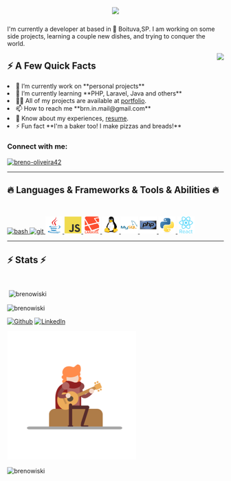 
<h1 align="center">
  <a href="https://git.io/typing-svg">
    <img src="https://readme-typing-svg.herokuapp.com/?lines=Hello,+There!+👋;TTTTThis+is+Breno+Oliveira....;Nice+to+meet+you!&center=true&size=30">
  </a>
</h1>
<p>I'm currently a developer at based in 🌁 Boituva,SP. I am working on some side projects, learning a couple new dishes, and trying to conquer the world.</p>
<img align="right" src="https://media1.giphy.com/media/13HgwGsXF0aiGY/giphy.gif" />

<h2>⚡️ A Few Quick Facts</h2>
<li>🔭 I’m currently work on **personal projects**
<li> 🌱 I’m currently learning **PHP, Laravel, Java and others**
<li> 👨‍💻 All of my projects are available at <a href="https://www.appebusiness.com.br">portfolio</a>.
<li> 📫 How to reach me **brn.in.mail@gmail.com**
<li> 📄 Know about my experiences, <a href="https://resume.io/r/aFe8vRaQk">resume</a>.
<li> ⚡ Fun fact **I'm a baker too! I make pizzas and breads!**

<h3 align="left">Connect with me:</h3>
<p align="left">
<a href="https://linkedin.com/in/breno-oliveira42" target="blank"><img align="center" src="https://raw.githubusercontent.com/rahuldkjain/github-profile-readme-generator/master/src/images/icons/Social/linked-in-alt.svg" alt="breno-oliveira42" height="30" width="40" /></a>
</p>

<hr>
<h2 align="left">🔥 Languages & Frameworks & Tools & Abilities 🔥</h2>
<br>
<p align="left"> <a href="https://www.gnu.org/software/bash/" target="_blank" rel="noreferrer"> <img src="https://www.vectorlogo.zone/logos/gnu_bash/gnu_bash-icon.svg" alt="bash" width="40" height="40"/> </a> <a href="https://git-scm.com/" target="_blank" rel="noreferrer"> <img src="https://www.vectorlogo.zone/logos/git-scm/git-scm-icon.svg" alt="git" width="40" height="40"/> </a> <a href="https://www.java.com" target="_blank" rel="noreferrer"> <img src="https://raw.githubusercontent.com/devicons/devicon/master/icons/java/java-original.svg" alt="java" width="40" height="40"/> </a> <a href="https://developer.mozilla.org/en-US/docs/Web/JavaScript" target="_blank" rel="noreferrer"> <img src="https://raw.githubusercontent.com/devicons/devicon/master/icons/javascript/javascript-original.svg" alt="javascript" width="40" height="40"/> </a> <a href="https://laravel.com/" target="_blank" rel="noreferrer"> <img src="https://raw.githubusercontent.com/devicons/devicon/master/icons/laravel/laravel-plain-wordmark.svg" alt="laravel" width="40" height="40"/> </a> <a href="https://www.linux.org/" target="_blank" rel="noreferrer"> <img src="https://raw.githubusercontent.com/devicons/devicon/master/icons/linux/linux-original.svg" alt="linux" width="40" height="40"/> </a> <a href="https://www.mysql.com/" target="_blank" rel="noreferrer"> <img src="https://raw.githubusercontent.com/devicons/devicon/master/icons/mysql/mysql-original-wordmark.svg" alt="mysql" width="40" height="40"/> </a> <a href="https://www.php.net" target="_blank" rel="noreferrer"> <img src="https://raw.githubusercontent.com/devicons/devicon/master/icons/php/php-original.svg" alt="php" width="40" height="40"/> </a> <a href="https://www.python.org" target="_blank" rel="noreferrer"> <img src="https://raw.githubusercontent.com/devicons/devicon/master/icons/python/python-original.svg" alt="python" width="40" height="40"/> </a> <a href="https://reactjs.org/" target="_blank" rel="noreferrer"> <img src="https://raw.githubusercontent.com/devicons/devicon/master/icons/react/react-original-wordmark.svg" alt="react" width="40" height="40"/> </a> </p>

<hr>
<h2 align="left">⚡ Stats ⚡</h2>
<br>
<p>&nbsp;<img align="center" src="https://github-readme-stats.vercel.app/api?username=brenowiski&show_icons=true&locale=en" alt="brenowiski" /></px>


<p><img align="center" src="https://github-readme-streak-stats.herokuapp.com/?user=brenowiski&" alt="brenowiski" /></p>

<p><a href="https://github.com/brenowiski" target="_blank"><img alt="Github" src="https://img.shields.io/badge/GitHub-%2312100E.svg?&style=for-the-badge&logo=Github&logoColor=white" /></a> <a href="https://www.linkedin.com/in/breno-oliveira42/" target="_blank"><img alt="LinkedIn" src="https://img.shields.io/badge/linkedin-%230077B5.svg?&style=for-the-badge&logo=linkedin&logoColor=white" /></a></p>

<p align="left">
  <img width="300" src="src/assets/to_readme/104355-guitarist.gif">
</p> 

<p align="left"> <img src="https://komarev.com/ghpvc/?username=brenowiski&label=Profile%20views&color=0e75b6&style=flat" alt="brenowiski" /> </p>


<!--
**brenowiski/brenowiski** is a ✨ _special_ ✨ repository because its `README.md` (this file) appears on your GitHub profile.

Here are some ideas to get you started:

- 🔭 I’m currently working on ...
- 🌱 I’m currently learning ...
- 👯 I’m looking to collaborate on ...
- 🤔 I’m looking for help with ...
- 💬 Ask me about ...
- 📫 How to reach me: ...
- 😄 Pronouns: ...
- ⚡ Fun fact: ...
-->

